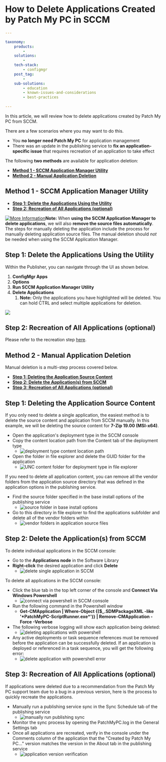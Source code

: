 # How to Delete Applications Created by Patch My PC in SCCM

```yaml
---

taxonomy:
    products:
        - 
    solutions:
        - 
    tech-stack:
        - configmgr
    post_tag:
        - 
    sub-solutions:
        - education
        - known-issues-and-considerations
        - best-practices
        
---
```

In this article, we will review how to delete applications created by Patch My PC from SCCM.

There are a few scenarios where you may want to do this.

* You **no longer need Patch My PC** for application management
* There was an update in the publishing service to **fix an application-specific issue** that requires recreation of an application to take effect

The following **two methods** are available for application deletion:

* [**Method 1 - SCCM Application Manager Utility**](https://patchmypc.com/how-to-delete-applications-created-by-patch-my-pc-in-sccm#Method-1-SCCM-AppManUtil)
* [**Method 2 - Manual Application Deletion**](https://patchmypc.com/how-to-delete-applications-created-by-patch-my-pc-in-sccm#Method2-Manual-App-Deletion)

## Method 1 - SCCM Application Manager Utility

* [**Step 1: Delete the Applications Using the Utility**](how-to-delete-applications-created-by-patch-my-pc-in-sccm.md#Delete-With-Util)
* [**Step 2: Recreation of All Applications (optional)**](how-to-delete-applications-created-by-patch-my-pc-in-sccm.md#Recreate-Apps)

[![More Information](/_images/more-info-icon.svg "More Information")](https://patchmypc.com/app/uploads/2025/05/more-info-icon.svg)**Note:** When **using the SCCM Application Manager to delete applications**, we will also **remove the source files automatically**. The steps for manually deleting the application include the process for manually deleting application source files. The manual deletion should _not_ be needed when using the SCCM Application Manager.

## Step 1: Delete the Applications Using the Utility

Within the Publisher, you can navigate through the UI as shown below.

1. **ConfigMgr Apps**
2. **Options**
3. **Run SCCM Application Manager Utility**
4. **Delete Applications**&#x20;
   1. **Note:** Only the applications you have highlighted will be deleted. You can hold CTRL and select multiple applications for deletion.

![](/_images/Sccm-AppMan-Util.png)

## Step 2: Recreation of All Applications (optional)

Please refer to the recreation step [here](how-to-delete-applications-created-by-patch-my-pc-in-sccm.md#Recreate-Apps).

## Method 2 - Manual Application Deletion

Manual deletion is a multi-step process covered below.

* [**Step 1: Deleting the Application Source Content**](how-to-delete-applications-created-by-patch-my-pc-in-sccm.md#Delete-Source-Content)
* [**Step 2: Delete the Application(s) from SCCM**](how-to-delete-applications-created-by-patch-my-pc-in-sccm.md#Delete-From-SCCM)
* [**Step 3: Recreation of All Applications (optional)**](how-to-delete-applications-created-by-patch-my-pc-in-sccm.md#Recreate-Apps)

## Step 1: Deleting the Application Source Content

If you only need to delete a single application, the easiest method is to delete the source content and application from SCCM manually. In this example, we will be deleting the source content for **7-Zip 19.00 (MSI-x64)**.

* Open the application's deployment type in the SCCM console
* Copy the content location path from the Content tab of the deployment type
  * ![deployment type content location path](/_images/get-content-location-path-of-deployment-type.png "deployment type content location path")
* Open the folder in file explorer and delete the GUID folder for the application
  * ![UNC content folder for deployment type in file explorer](/_images/UNC-content-folder-deployment-type.png "UNC content folder for deployment type in file explorer")

If you need to delete all application content, you can remove all the vendor folders from the application source directory that was defined in the application options in the publishing service.

* Find the source folder specified in the base install options of the publishing service
  * ![source folder in base install options](/_images/source-folder-base-install-options.png "source folder in base install options")
* Go to this directory in file explorer to find the applications subfolder and delete all of the vendor folders within
  * ![vendor folders in application source files](/_images/vendor-folders-application-source-files.png "vendor folders in application source files")

## Step 2: Delete the Application(s) from SCCM

To delete individual applications in the SCCM console:

* Go to the **Applications node** in the Software Library
* **Right-click** the desired application and click **Delete**
  * ![delete single application in SCCM](/_images/delete-single-app-in-SCCM.png "delete single application in SCCM")

To delete all applications in the SCCM console:

* Click the blue tab in the top left corner of the console and **Connect Via Windows Powershell**
  * ![connect via powershell in SCCM console](/_images/SCCM-connect-via-powershell.png "connect via powershell in SCCM console")
* Run the following command in the Powershell window
  * **Get-CMApplication | Where-Object {($\_.SDMPackageXML -like '\*PatchMyPC-ScriptRunner.exe\*')} | Remove-CMApplication -Force -Verbose**
* The following verbose logging will show each application being deleted:
  * ![deleting applications with powershell](/_images/power-shell-application-deleting.png "deleting applications with powershell")
* Any active deployments or task sequence references must be removed before the application can be successfully deleted. If an application is deployed or referenced in a task sequence, you will get  the following error:
  * ![delete application with powershell error](/_images/powershell-delete-app-error.png "delete application with powershell error")

## Step 3: Recreation of All Applications (optional)

If applications were deleted due to a recommendation from the Patch My PC support team due to a bug in a previous version, here is the process to quickly recreate the applications.

* Manually run a publishing service sync in the Sync Schedule tab of the publishing service
  * ![manually run publishing sync](/_images/manually-run-publishing-sync.png "manually run publishing sync")
* Monitor the sync process by opening the PatchMyPC.log in the General Settings tab
* Once all applications are recreated, verify in the console under the Comments column of the application that the "Created by Patch My PC..." version matches the version in the About tab in the publishing service
  * ![application version verification](/_images/application-version-verification.png "application version verification")